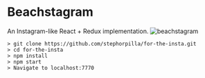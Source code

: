 # Beachstagram
An Instagram-like React + Redux  implementation.
![beachstagram](https://user-images.githubusercontent.com/18673328/33900325-e25352d2-df22-11e7-80f4-0e0da274b43f.jpg)

```
> git clone https://github.com/stephorpilla/for-the-insta.git
> cd for-the-insta
> npm install
> npm start
> Navigate to localhost:7770
```
